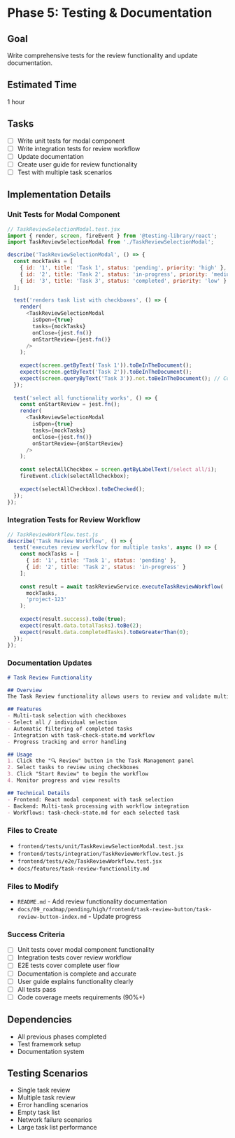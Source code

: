 # Phase 5: Testing & Documentation

## Goal
Write comprehensive tests for the review functionality and update documentation.

## Estimated Time
1 hour

## Tasks
- [ ] Write unit tests for modal component
- [ ] Write integration tests for review workflow
- [ ] Update documentation
- [ ] Create user guide for review functionality
- [ ] Test with multiple task scenarios

## Implementation Details

### Unit Tests for Modal Component
```javascript
// TaskReviewSelectionModal.test.jsx
import { render, screen, fireEvent } from '@testing-library/react';
import TaskReviewSelectionModal from './TaskReviewSelectionModal';

describe('TaskReviewSelectionModal', () => {
  const mockTasks = [
    { id: '1', title: 'Task 1', status: 'pending', priority: 'high' },
    { id: '2', title: 'Task 2', status: 'in-progress', priority: 'medium' },
    { id: '3', title: 'Task 3', status: 'completed', priority: 'low' }
  ];
  
  test('renders task list with checkboxes', () => {
    render(
      <TaskReviewSelectionModal 
        isOpen={true} 
        tasks={mockTasks} 
        onClose={jest.fn()} 
        onStartReview={jest.fn()} 
      />
    );
    
    expect(screen.getByText('Task 1')).toBeInTheDocument();
    expect(screen.getByText('Task 2')).toBeInTheDocument();
    expect(screen.queryByText('Task 3')).not.toBeInTheDocument(); // Completed tasks filtered
  });
  
  test('select all functionality works', () => {
    const onStartReview = jest.fn();
    render(
      <TaskReviewSelectionModal 
        isOpen={true} 
        tasks={mockTasks} 
        onClose={jest.fn()} 
        onStartReview={onStartReview} 
      />
    );
    
    const selectAllCheckbox = screen.getByLabelText(/select all/i);
    fireEvent.click(selectAllCheckbox);
    
    expect(selectAllCheckbox).toBeChecked();
  });
});
```

### Integration Tests for Review Workflow
```javascript
// TaskReviewWorkflow.test.js
describe('Task Review Workflow', () => {
  test('executes review workflow for multiple tasks', async () => {
    const mockTasks = [
      { id: '1', title: 'Task 1', status: 'pending' },
      { id: '2', title: 'Task 2', status: 'in-progress' }
    ];
    
    const result = await taskReviewService.executeTaskReviewWorkflow(
      mockTasks, 
      'project-123'
    );
    
    expect(result.success).toBe(true);
    expect(result.data.totalTasks).toBe(2);
    expect(result.data.completedTasks).toBeGreaterThan(0);
  });
});
```

### Documentation Updates
```markdown
# Task Review Functionality

## Overview
The Task Review functionality allows users to review and validate multiple tasks against the codebase using automated workflows.

## Features
- Multi-task selection with checkboxes
- Select all / individual selection
- Automatic filtering of completed tasks
- Integration with task-check-state.md workflow
- Progress tracking and error handling

## Usage
1. Click the "🔍 Review" button in the Task Management panel
2. Select tasks to review using checkboxes
3. Click "Start Review" to begin the workflow
4. Monitor progress and view results

## Technical Details
- Frontend: React modal component with task selection
- Backend: Multi-task processing with workflow integration
- Workflows: task-check-state.md for each selected task
```

### Files to Create
- `frontend/tests/unit/TaskReviewSelectionModal.test.jsx`
- `frontend/tests/integration/TaskReviewWorkflow.test.js`
- `frontend/tests/e2e/TaskReviewWorkflow.test.jsx`
- `docs/features/task-review-functionality.md`

### Files to Modify
- `README.md` - Add review functionality documentation
- `docs/09_roadmap/pending/high/frontend/task-review-button/task-review-button-index.md` - Update progress

### Success Criteria
- [ ] Unit tests cover modal component functionality
- [ ] Integration tests cover review workflow
- [ ] E2E tests cover complete user flow
- [ ] Documentation is complete and accurate
- [ ] User guide explains functionality clearly
- [ ] All tests pass
- [ ] Code coverage meets requirements (90%+)

## Dependencies
- All previous phases completed
- Test framework setup
- Documentation system

## Testing Scenarios
- Single task review
- Multiple task review
- Error handling scenarios
- Empty task list
- Network failure scenarios
- Large task list performance

